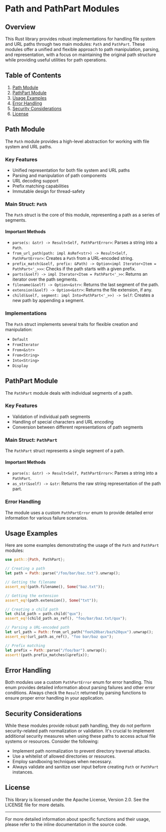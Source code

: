 # Path and PathPart Modules

## Overview

This Rust library provides robust implementations for handling file system and URL paths through two main modules: `Path` and `PathPart`. These modules offer a unified and flexible approach to path manipulation, parsing, and representation, with a focus on maintaining the original path structure while providing useful utilities for path operations.

## Table of Contents

1. [Path Module](#path-module)
2. [PathPart Module](#pathpart-module)
3. [Usage Examples](#usage-examples)
4. [Error Handling](#error-handling)
5. [Security Considerations](#security-considerations)
6. [License](#license)

## Path Module

The `Path` module provides a high-level abstraction for working with file system and URL paths.

### Key Features

- Unified representation for both file system and URL paths
- Parsing and manipulation of path components
- URL decoding support
- Prefix matching capabilities
- Immutable design for thread-safety

### Main Struct: `Path`

The `Path` struct is the core of this module, representing a path as a series of segments.

#### Important Methods

- `parse(s: &str) -> Result<Self, PathPartError>`: Parses a string into a `Path`.
- `from_url_path(path: impl AsRef<str>) -> Result<Self, PathPartError>`: Creates a `Path` from a URL-encoded string.
- `prefix_match(&self, prefix: &Path) -> Option<impl Iterator<Item = PathPart<'_>>>`: Checks if the path starts with a given prefix.
- `parts(&self) -> impl Iterator<Item = PathPart<'_>>`: Returns an iterator over the path segments.
- `filename(&self) -> Option<&str>`: Returns the last segment of the path.
- `extension(&self) -> Option<&str>`: Returns the file extension, if any.
- `child(&self, segment: impl Into<PathPart<'_>>) -> Self`: Creates a new path by appending a segment.

### Implementations

The `Path` struct implements several traits for flexible creation and manipulation:

- `Default`
- `FromIterator`
- `From<&str>`
- `From<String>`
- `Into<String>`
- `Display`

## PathPart Module

The `PathPart` module deals with individual segments of a path.

### Key Features

- Validation of individual path segments
- Handling of special characters and URL encoding
- Conversion between different representations of path segments

### Main Struct: `PathPart`

The `PathPart` struct represents a single segment of a path.

#### Important Methods

- `parse(s: &str) -> Result<Self, PathPartError>`: Parses a string into a `PathPart`.
- `as_str(&self) -> &str`: Returns the raw string representation of the path part.

### Error Handling

The module uses a custom `PathPartError` enum to provide detailed error information for various failure scenarios.

## Usage Examples

Here are some examples demonstrating the usage of the `Path` and `PathPart` modules:

```rust
use path::{Path, PathPart};

// Creating a path
let path = Path::parse("/foo/bar/baz.txt").unwrap();

// Getting the filename
assert_eq!(path.filename(), Some("baz.txt"));

// Getting the extension
assert_eq!(path.extension(), Some("txt"));

// Creating a child path
let child_path = path.child("qux");
assert_eq!(child_path.as_ref(), "foo/bar/baz.txt/qux");

// Parsing a URL-encoded path
let url_path = Path::from_url_path("foo%20bar/baz%20qux").unwrap();
assert_eq!(url_path.as_ref(), "foo bar/baz qux");

// Prefix matching
let prefix = Path::parse("/foo/bar").unwrap();
assert!(path.prefix_matches(&prefix));
```

## Error Handling

Both modules use a custom `PathPartError` enum for error handling. This enum provides detailed information about parsing failures and other error conditions. Always check the `Result` returned by parsing functions to ensure proper error handling in your application.

## Security Considerations

While these modules provide robust path handling, they do not perform security-related path normalization or validation. It's crucial to implement additional security measures when using these paths to access actual file systems or resources. Consider the following:

- Implement path normalization to prevent directory traversal attacks.
- Use a whitelist of allowed directories or resources.
- Employ sandboxing techniques when necessary.
- Always validate and sanitize user input before creating `Path` or `PathPart` instances.

## License

This library is licensed under the Apache License, Version 2.0. See the LICENSE file for more details.

---

For more detailed information about specific functions and their usage, please refer to the inline documentation in the source code.
